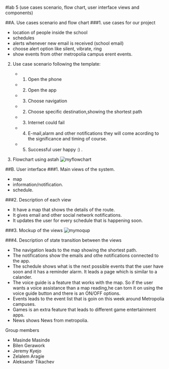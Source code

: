 #lab 5 (use cases scenario, flow chart, user interface views and components)

##A. Use cases scenario and flow chart
###1. use cases for our project
  * location of people inside the school 
  * schedules 
  * alerts whenever new email is received (school email) 
  * choose alert option like silent, vibrate, ring 
  * show events from other metropolia campus erent events.
  
2. Use case scenario following the template:
   * 1. Open the phone 
   * 2. Open the app
   * 3. Choose navigation
   * 2. Choose specific destination,showing the shortest path
   * 3. Internet could fail
   * 4. E-mail,alarm and other notifications  they will come acording to the significance and timing of course.
   * 5. Successful user happy :) .
  
  
3. Flowchart using astah
 ![myflowchart](http://users.metropolia.fi/~bileng/SoftEng/flowchart.PNG)
  
  
##B. User interface
###1. Main views of the system.
   * map
   * information/notification.
   * schedule.
      
      
###2. Description of each view
   * It have a map that shows the details of the route.
   * It gives email and other social network notifications.
   * It updates the user for every schedule that is happening soon.
      
###3. Mockup of the views
   ![mymoqup](http://users.metropolia.fi/~bileng/SoftEng/moqup.PNG)
      
###4. Description of state transition between the views
   * The navigation leads to the map showing the shortest path.
   * The notifications show the emails and othe notifications connected to the app.
   * The schedule shows what is the next possible events that the user have soon and it has a reminder alarm. It leads a page which is similar to a calander.
   * The voice guide is a feature that works with the map. So if the user wants a voice assistance than a map reading,he can torn it on using the voice guide button and there is an ON/OFF options.
   * Events leads to the event list that is goin on this week around Metropolia campuses.
   * Games is an extra feature that leads to different game entertainment apps.
   * News shows News from metropolia.
      
Group members
  * Masinde Masinde
  * Bilen Gerawork
  * Jeremy Kyejo
  * Zelalem Aragie
  * Aleksandr Tikachev


